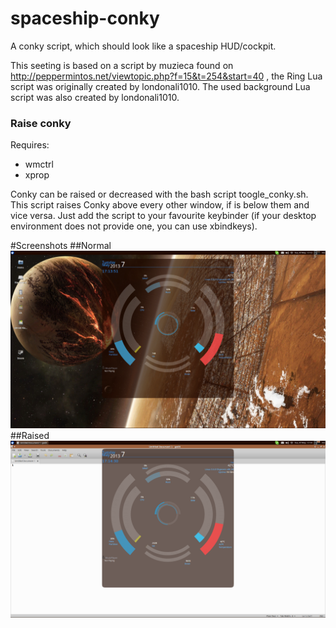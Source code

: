 spaceship-conky
==============

A conky script, which should look like a spaceship HUD/cockpit.

This seeting is based on a script by muzieca found on http://peppermintos.net/viewtopic.php?f=15&t=254&start=40 , the Ring Lua script was originally created by londonali1010.
The used background Lua script was also created by londonali1010.

### Raise conky
Requires:
* wmctrl
* xprop

Conky can be raised or decreased with the bash script toogle_conky.sh. This script raises Conky above every other window, if is below them and vice versa.
Just add the script to your favourite keybinder (if your desktop environment does not provide one, you can use xbindkeys).

#Screenshots
##Normal
![Spaceship Conky](/screenshots/spaceship-conky.png "Spaceship Conky")
##Raised
![Spaceship Conky](/screenshots/spaceship-conky_raised.png "Spaceship Conky")
